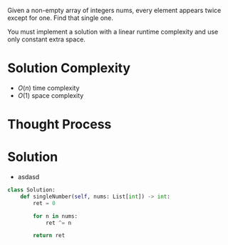 Given a non-empty array of integers nums, every element appears twice except for one. Find that single one.

You must implement a solution with a linear runtime complexity and use only constant extra space.
# Solution Complexity
- $O(n)$ time complexity
- $O(1)$ space complexity
# Thought Process
# Solution
- asdasd
```Python
class Solution:
	def singleNumber(self, nums: List[int]) -> int:
		ret = 0

		for n in nums:
			ret ^= n

		return ret
```